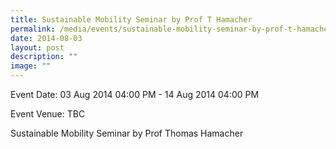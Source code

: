 ```yaml
---
title: Sustainable Mobility Seminar by Prof T Hamacher
permalink: /media/events/sustainable-mobility-seminar-by-prof-t-hamacher/
date: 2014-08-03
layout: post
description: ""
image: ""
---
```


Event Date: 03 Aug 2014 04:00 PM - 14 Aug 2014 04:00 PM

Event Venue: TBC

Sustainable Mobility Seminar by Prof Thomas Hamacher